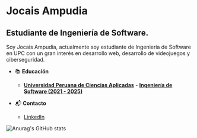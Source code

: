 # Jocais Ampudia

<!--
**IsaacAmp24/IsaacAmp24** is a ✨ _special_ ✨ repository because its `README.md` (this file) appears on your GitHub profile.

Here are some ideas to get you started:

- 🔭 I’m currently working on ...
- 🌱 I’m currently learning ...
- 👯 I’m looking to collaborate on ...
- 🤔 I’m looking for help with ...
- 💬 Ask me about ...
- 📫 How to reach me: ...
- 😄 Pronouns: ...
- ⚡ Fun fact: ...
-->

## Estudiante de Ingeniería de Software.

Soy Jocais Ampudia, actualmente soy estudiante de Ingeniería de Software en UPC con un gran interés en desarrollo web, desarrollo de videojuegos y ciberseguridad.

- 📚 **Educación**

  - **[Universidad Peruana de Ciencias Aplicadas](https://www.upc.edu.pe)** - **[Ingeniería de Software (2021 - 2025)](https://pregrado.upc.edu.pe/facultad-de-ingenieria/ingenieria-de-software/)**

- 📬 **Contacto**

  - [LinkedIn](https://www.linkedin.com/in/josé-carlos-ampudia-6b7899274/)

![Anurag's GitHub stats](https://github-readme-stats.vercel.app/api?username=IsaacAmp24&show_icons=true&theme=radical)
